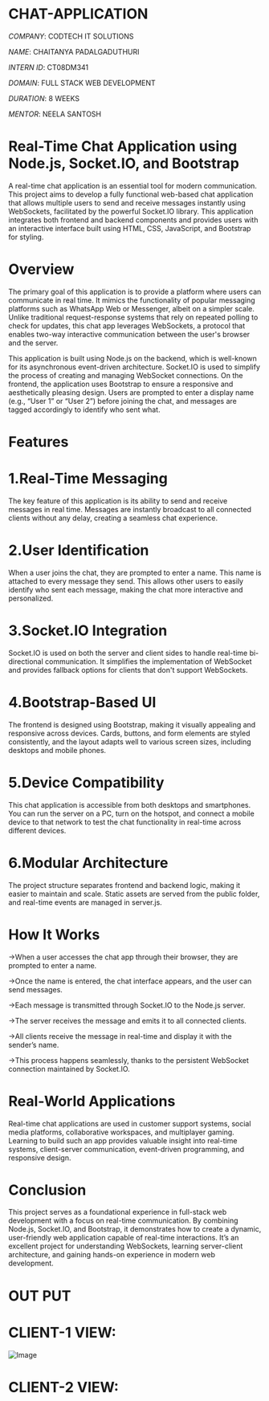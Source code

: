 # CHAT-APPLICATION

*COMPANY*: CODTECH IT SOLUTIONS

*NAME*: CHAITANYA PADALGADUTHURI

*INTERN ID*: CT08DM341

*DOMAIN*: FULL STACK WEB DEVELOPMENT

*DURATION*: 8 WEEKS

*MENTOR*: NEELA SANTOSH

# Real-Time Chat Application using Node.js, Socket.IO, and Bootstrap

  A real-time chat application is an essential tool for modern communication. This project aims to develop a fully functional web-based chat application that allows multiple users to send and receive messages instantly using WebSockets, facilitated by the powerful Socket.IO library. This application integrates both frontend and backend components and provides users with an interactive interface built using HTML, CSS, JavaScript, and Bootstrap for styling.

# Overview

The primary goal of this application is to provide a platform where users can communicate in real time. It mimics the functionality of popular messaging platforms such as WhatsApp Web or Messenger, albeit on a simpler scale. Unlike traditional request-response systems that rely on repeated polling to check for updates, this chat app leverages WebSockets, a protocol that enables two-way interactive communication between the user's browser and the server.

This application is built using Node.js on the backend, which is well-known for its asynchronous event-driven architecture. Socket.IO is used to simplify the process of creating and managing WebSocket connections. On the frontend, the application uses Bootstrap to ensure a responsive and aesthetically pleasing design. Users are prompted to enter a display name (e.g., “User 1” or “User 2”) before joining the chat, and messages are tagged accordingly to identify who sent what.


# Features

# 1.Real-Time Messaging

The key feature of this application is its ability to send and receive messages in real time. Messages are instantly broadcast to all connected clients without any delay, creating a seamless chat experience.

# 2.User Identification

When a user joins the chat, they are prompted to enter a name. This name is attached to every message they send. This allows other users to easily identify who sent each message, making the chat more interactive and personalized.

# 3.Socket.IO Integration

Socket.IO is used on both the server and client sides to handle real-time bi-directional communication. It simplifies the implementation of WebSocket and provides fallback options for clients that don't support WebSockets.

# 4.Bootstrap-Based UI

The frontend is designed using Bootstrap, making it visually appealing and responsive across devices. Cards, buttons, and form elements are styled consistently, and the layout adapts well to various screen sizes, including desktops and mobile phones.

# 5.Device Compatibility

This chat application is accessible from both desktops and smartphones. You can run the server on a PC, turn on the hotspot, and connect a mobile device to that network to test the chat functionality in real-time across different devices.

# 6.Modular Architecture
  The project structure separates frontend and backend logic, making it easier to maintain and scale. Static assets are served from the public folder, and real-time events are managed in server.js.

  # How It Works

->When a user accesses the chat app through their browser, they are prompted to enter a name.

->Once the name is entered, the chat interface appears, and the user can send messages.

->Each message is transmitted through Socket.IO to the Node.js server.

->The server receives the message and emits it to all connected clients.

->All clients receive the message in real-time and display it with the sender’s name.

->This process happens seamlessly, thanks to the persistent WebSocket connection maintained by Socket.IO.

# Real-World Applications

Real-time chat applications are used in customer support systems, social media platforms, collaborative workspaces, and multiplayer gaming. Learning to build such an app provides valuable insight into real-time systems, client-server communication, event-driven programming, and responsive design.

# Conclusion

This project serves as a foundational experience in full-stack web development with a focus on real-time communication. By combining Node.js, Socket.IO, and Bootstrap, it demonstrates how to create a dynamic, user-friendly web application capable of real-time interactions. It’s an excellent project for understanding WebSockets, learning server-client architecture, and gaining hands-on experience in modern web development.


# OUT PUT

# CLIENT-1 VIEW:
![Image](https://github.com/user-attachments/assets/8fabc386-39a4-4e8e-8fd1-7935fd2b4404)

# CLIENT-2 VIEW:
